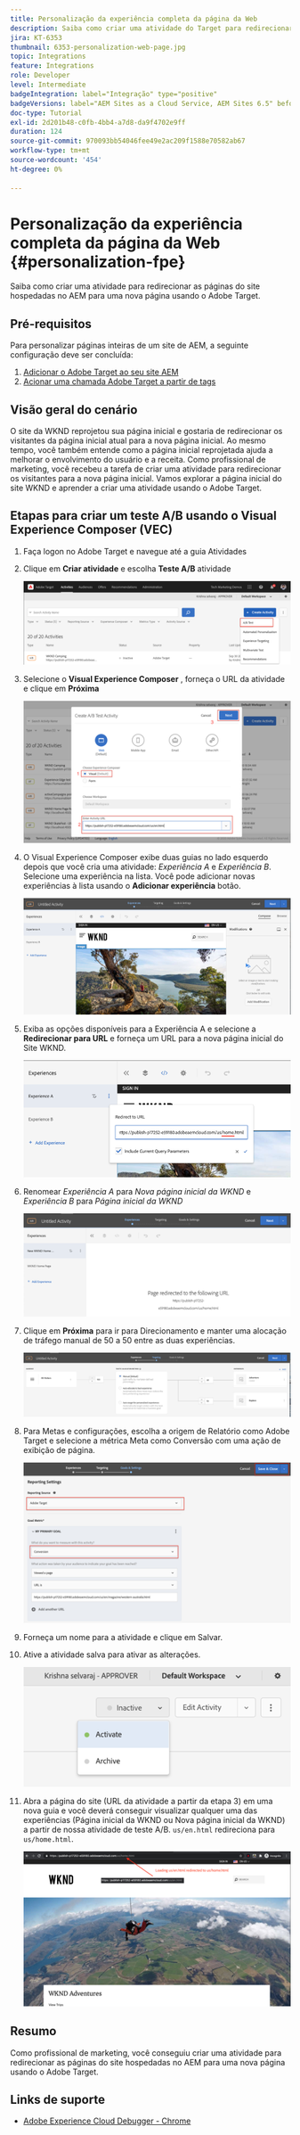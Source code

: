 ```yaml
---
title: Personalização da experiência completa da página da Web
description: Saiba como criar uma atividade do Target para redirecionar as páginas do site de AEM para novas páginas usando o Adobe Target.
jira: KT-6353
thumbnail: 6353-personalization-web-page.jpg
topic: Integrations
feature: Integrations
role: Developer
level: Intermediate
badgeIntegration: label="Integração" type="positive"
badgeVersions: label="AEM Sites as a Cloud Service, AEM Sites 6.5" before-title="false"
doc-type: Tutorial
exl-id: 2d201b48-c0fb-4bb4-a7d8-da9f4702e9ff
duration: 124
source-git-commit: 970093bb54046fee49e2ac209f1588e70582ab67
workflow-type: tm+mt
source-wordcount: '454'
ht-degree: 0%

---
```


# Personalização da experiência completa da página da Web {#personalization-fpe}

Saiba como criar uma atividade para redirecionar as páginas do site hospedadas no AEM para uma nova página usando o Adobe Target.

## Pré-requisitos

Para personalizar páginas inteiras de um site de AEM, a seguinte configuração deve ser concluída:

1. [Adicionar o Adobe Target ao seu site AEM](./add-target-launch-extension.md)
1. [Acionar uma chamada Adobe Target a partir de tags](./load-and-fire-target.md)

## Visão geral do cenário

O site da WKND reprojetou sua página inicial e gostaria de redirecionar os visitantes da página inicial atual para a nova página inicial. Ao mesmo tempo, você também entende como a página inicial reprojetada ajuda a melhorar o envolvimento do usuário e a receita. Como profissional de marketing, você recebeu a tarefa de criar uma atividade para redirecionar os visitantes para a nova página inicial. Vamos explorar a página inicial do site WKND e aprender a criar uma atividade usando o Adobe Target.

## Etapas para criar um teste A/B usando o Visual Experience Composer (VEC)

1. Faça logon no Adobe Target e navegue até a guia Atividades
1. Clique em **Criar atividade** e escolha **Teste A/B** atividade

   ![Atividade A/B](assets/ab-target-activity.png)

1. Selecione o **Visual Experience Composer** , forneça o URL da atividade e clique em **Próxima**

   ![URL da atividade](assets/ab-test-url.png)

1. O Visual Experience Composer exibe duas guias no lado esquerdo depois que você cria uma atividade: *Experiência A* e *Experiência B*. Selecione uma experiência na lista. Você pode adicionar novas experiências à lista usando o **Adicionar experiência** botão.

   ![Opções de experiência](assets/experience-options.png)

1. Exiba as opções disponíveis para a Experiência A e selecione a **Redirecionar para URL** e forneça um URL para a nova página inicial do Site WKND.

   ![URL de redirecionamento](assets/redirect-url.png)

1. Renomear *Experiência A* para *Nova página inicial da WKND* e *Experiência B* para *Página inicial da WKND*

   ![Aventuras](assets/new-experiences.png)

1. Clique em **Próxima** para ir para Direcionamento e manter uma alocação de tráfego manual de 50 a 50 entre as duas experiências.

   ![Direcionamento](assets/targeting.png)

1. Para Metas e configurações, escolha a origem de Relatório como Adobe Target e selecione a métrica Meta como Conversão com uma ação de exibição de página.

   ![Metas](assets/goals.png)

1. Forneça um nome para a atividade e clique em Salvar.
1. Ative a atividade salva para ativar as alterações.

   ![Metas](assets/activate.png)

1. Abra a página do site (URL da atividade a partir da etapa 3) em uma nova guia e você deverá conseguir visualizar qualquer uma das experiências (Página inicial da WKND ou Nova página inicial da WKND) a partir de nossa atividade de teste A/B. `us/en.html` redireciona para `us/home.html`.

   ![Metas](assets/redirect-test.png)

## Resumo

Como profissional de marketing, você conseguiu criar uma atividade para redirecionar as páginas do site hospedadas no AEM para uma nova página usando o Adobe Target.

## Links de suporte

* [Adobe Experience Cloud Debugger - Chrome](https://chrome.google.com/webstore/detail/adobe-experience-platform/bfnnokhpnncpkdmbokanobigaccjkpob)
